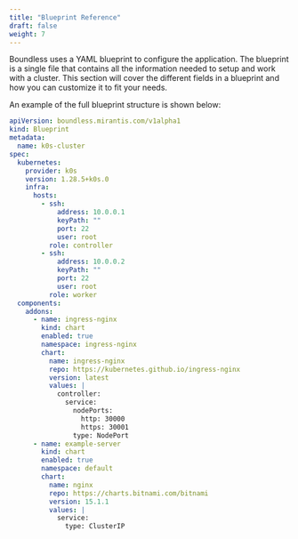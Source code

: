 ```yaml
---
title: "Blueprint Reference"
draft: false
weight: 7
---
```


Boundless uses a YAML blueprint to configure the application. The blueprint is
a single file that contains all the information needed to setup and work with a cluster.
This section will cover the different fields in a blueprint and how you can customize it to
fit your needs.

An example of the full blueprint structure is shown below:

```yaml
apiVersion: boundless.mirantis.com/v1alpha1
kind: Blueprint
metadata:
  name: k0s-cluster
spec:
  kubernetes:
    provider: k0s
    version: 1.28.5+k0s.0
    infra:
      hosts:
        - ssh:
            address: 10.0.0.1
            keyPath: ""
            port: 22
            user: root
          role: controller
        - ssh:
            address: 10.0.0.2
            keyPath: ""
            port: 22
            user: root
          role: worker
  components:
    addons:
      - name: ingress-nginx
        kind: chart
        enabled: true
        namespace: ingress-nginx
        chart:
          name: ingress-nginx
          repo: https://kubernetes.github.io/ingress-nginx
          version: latest
          values: |
            controller:
              service:
                nodePorts:
                  http: 30000
                  https: 30001
                type: NodePort
      - name: example-server
        kind: chart
        enabled: true
        namespace: default
        chart:
          name: nginx
          repo: https://charts.bitnami.com/bitnami
          version: 15.1.1
          values: |
            service:
              type: ClusterIP
```

